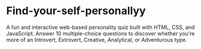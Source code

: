 # Find-your-self-personallyy
A fun and interactive web-based personality quiz built with HTML, CSS, and JavaScript. Answer 10 multiple-choice questions to discover whether you’re more of an Introvert, Extrovert, Creative, Analytical, or Adventurous type.

